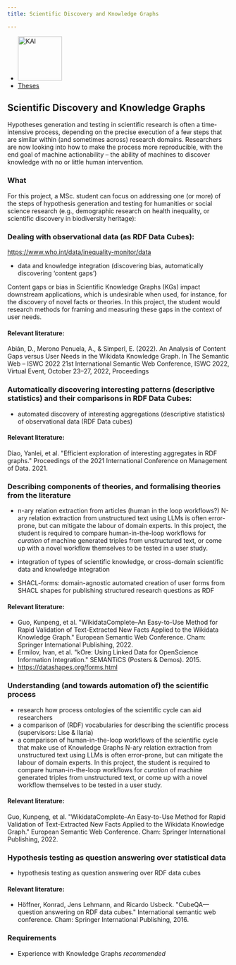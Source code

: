 ```yaml
---
title: Scientific Discovery and Knowledge Graphs 

---
```


<nav><ul>
    <li><a href="https://kai.cs.vu.nl/"> <img src="../../images/logos/KAI_logo_small_transp.png" alt="KAI" width="100"/></a></li>
    <li><a href="https://kai.cs.vu.nl/theses/">Theses</a></li>
</ul></nav>

## Scientific Discovery and Knowledge Graphs

Hypotheses generation and testing in scientific research is often a time-intensive process, depending on the precise execution of a few steps that are similar within (and sometimes across) research domains. Researchers are now looking into how to make the process more reproducible, with the end goal of machine actionability – the ability of machines to discover knowledge with no or little human intervention. 

### What 
For this project, a MSc. student can focus on addressing one (or more) of the steps of hypothesis generation and testing for humanities or social science research (e.g., demographic research on health inequality, or scientific discovery in biodiversity heritage): 

### Dealing with observational data (as RDF Data Cubes): 

https://www.who.int/data/inequality-monitor/data

- data and knowledge integration (discovering bias, automatically discovering ‘content gaps’)

Content gaps or bias in Scientific Knowledge Graphs (KGs) impact downstream applications, which is undesirable when used, for instance, for the discovery of novel facts or theories. In this project, the student would research methods for framing and measuring these gaps in the context of user needs. 

#### Relevant literature: 
Abián, D., Merono Penuela, A., & Simperl, E. (2022). An Analysis of Content Gaps versus User Needs in the Wikidata Knowledge Graph. In The Semantic Web – ISWC 2022 21st International Semantic Web Conference, ISWC 2022, Virtual Event, October 23–27, 2022, Proceedings

### Automatically discovering interesting patterns (descriptive statistics) and their comparisons in RDF Data Cubes:  

- automated discovery of interesting aggregations (descriptive statistics) of observational data (RDF Data cubes)
  
#### Relevant literature: 
Diao, Yanlei, et al. "Efficient exploration of interesting aggregates in RDF graphs." Proceedings of the 2021 International Conference on Management of Data. 2021.

### Describing components of theories, and formalising theories from the literature
- n-ary relation extraction from articles (human in the loop workflows?)
N-ary relation extraction from unstructured text using LLMs is often error-prone, but can mitigate the labour of domain experts. In this project, the student is required to compare human-in-the-loop workflows for _curation_ of machine generated triples from unstructured text, or come up with a novel workflow themselves to be tested in a user study. 

- integration of types of scientific knowledge, or cross-domain scientific data and knowledge integration 
- SHACL-forms: domain-agnostic automated creation of user forms from SHACL shapes for publishing structured research questions as RDF
  
#### Relevant literature: 
- Guo, Kunpeng, et al. "WikidataComplete–An Easy-to-Use Method for Rapid Validation of Text-Extracted New Facts Applied to the Wikidata Knowledge Graph." European Semantic Web Conference. Cham: Springer International Publishing, 2022.
- Ermilov, Ivan, et al. "kOre: Using Linked Data for OpenScience Information Integration." SEMANTiCS (Posters & Demos). 2015.
- https://datashapes.org/forms.html

### Understanding (and towards automation of) the scientific process 
- research how process ontologies of the scientific cycle can aid researchers
- a comparison of (RDF) vocabularies for describing the scientific process (supervisors: Lise & Ilaria) 
- a comparison of human-in-the-loop workflows of the scientific cycle that make use of Knowledge Graphs 
N-ary relation extraction from unstructured text using LLMs is often error-prone, but can mitigate the labour of domain experts. In this project, the student is required to compare human-in-the-loop workflows for _curation_ of machine generated triples from unstructured text, or come up with a novel workflow themselves to be tested in a user study.

#### Relevant literature: 
Guo, Kunpeng, et al. "WikidataComplete–An Easy-to-Use Method for Rapid Validation of Text-Extracted New Facts Applied to the Wikidata Knowledge Graph." European Semantic Web Conference. Cham: Springer International Publishing, 2022.

### Hypothesis testing as question answering over statistical data

- hypothesis testing as question answering over RDF data cubes 

#### Relevant literature: 
- Höffner, Konrad, Jens Lehmann, and Ricardo Usbeck. "CubeQA—question answering on RDF data cubes." International semantic web conference. Cham: Springer International Publishing, 2016.
  
### Requirements
- Experience with Knowledge Graphs  _recommended_
